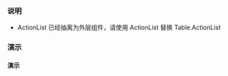 ### 说明

-   ActionList 已经抽离为外层组件，请使用 ActionList 替换 Table.ActionList

### 演示

#### 演示

```js {"codepath": "actionList.jsx"}
```
